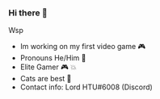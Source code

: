 ### Hi there 👋
Wsp
- Im working on my first video game 🎮
- Pronouns He/Him 👦
- Elite Gamer 🎮 💥
- Cats are best 👑 
- Contact info: Lord HTU#6008 (Discord)
<!--
**evan-cagiannos/evan-cagiannos** is a ✨ _special_ ✨ repository because its `README.md` (this file) appears on your GitHub profile.

Here are some ideas to get you started:

- 🔭 I’m currently working on ...
- 🌱 I’m currently learning ...
- 👯 I’m looking to collaborate on ...
- 🤔 I’m looking for help with ...
- 💬 Ask me about ...
- 📫 How to reach me: ...
- 😄 Pronouns: ...
- ⚡ Fun fact: ...
-->
